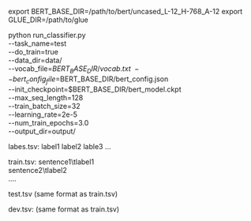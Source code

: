 export BERT_BASE_DIR=/path/to/bert/uncased_L-12_H-768_A-12
export GLUE_DIR=/path/to/glue

python run_classifier.py \
  --task_name=test \
  --do_train=true \
  --data_dir=data/ \
  --vocab_file=$BERT_BASE_DIR/vocab.txt \
  --bert_config_file=$BERT_BASE_DIR/bert_config.json \
  --init_checkpoint=$BERT_BASE_DIR/bert_model.ckpt \
  --max_seq_length=128 \
  --train_batch_size=32 \
  --learning_rate=2e-5 \
  --num_train_epochs=3.0 \
  --output_dir=output/
  
  
  
  labes.tsv:
  label1
  label2
  lable3
  ...
  
  
  train.tsv:
  sentence1\tlabel1<br>
  sentence2\tlabel2<br>
  ....
  
  
  test.tsv
  (same format as train.tsv)
  
  dev.tsv:
   (same format as train.tsv)
